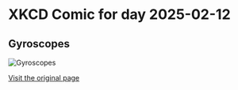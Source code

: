 
# XKCD Comic for day 2025-02-12

## Gyroscopes

![Gyroscopes](https://imgs.xkcd.com/comics/gyroscopes.png "We didn't actually land on the moon -- it just looked like we did because of precession.  Also, gyroscopes caused 9/11.")

[Visit the original page](https://xkcd.com/332/)
